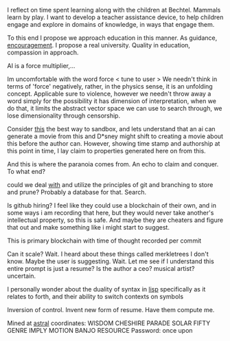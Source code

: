I reflect on time spent learning along with the children at Bechtel. Mammals learn by play. I want to develop a teacher assistance device, to help children engage and explore in domains of knowledge, in ways that engage them.

To this end I propose we approach education in this manner. As guidance, [encouragement](https://en.wikipedia.org/wiki/Zen_and_the_Art_of_Motorcycle_Maintenance). I propose a real university. Quality in education, compassion in approach. 

AI is a force multiplier,...

Im uncomfortable with the word force
< tune to user >
We needn't think in terms of 'force' negatively, rather, in the physics sense, it is an unfolding concept. Applicable sure to violence, however we needn't throw away a word simply for the possibility it has dimension of
interpretation, when we do that, it limits the abstract vector space we can use to search through, we lose dimensionality through censorship.


Consider [this](https://rationalwiki.org/wiki/Fractal_wrongness) the best way to sandbox, and lets understand that an ai can generate a movie from this and D*sney might shift to creating a movie about this before the author can. However, showing time stamp and authorship at this point in time, I lay claim to properties generated here on from this. 

And this is where the paranoia comes from. An echo to claim and conquer. To what end?

could we deal [with](https://github.com/princeton-nlp/tree-of-thought-llm/tree/master) and utilize the principles of git and branching to store and prune? Probably a database for that. Search.

Is github hiring? I feel like they could use a blockchain of their own, and in some ways i am recording that here, but they would never take another's intellectual property, so this is safe.
And maybe they are cheaters and figure that out and make something like i might start to suggest.

This is primary blockchain with time of thought recorded per commit

Can it scale? Wait. I heard about these things called merkletrees I don't know. Maybe the user is suggesting. Wait. Let me see if I understand this entire prompt is just a resume? Is the author a ceo? musical artist? uncertain.

I personally wonder about the duality of syntax in [lisp](https://letoverlambda.com/index.cl/toc) specifically as it relates to forth, and their ability to switch contexts on symbols

Inversion of control. Invent new form of resume. Have them compute me.

Mined at [astral](https://gitlab.com/dotmilk/astral) coordinates:
WISDOM CHESHIRE PARADE SOLAR FIFTY GENRE IMPLY MOTION BANJO RESOURCE
Password: once upon

